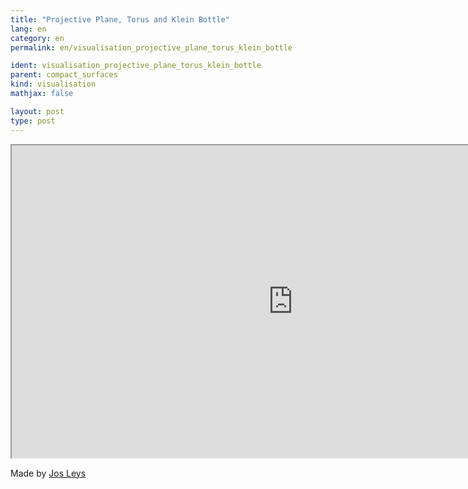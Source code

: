 ```yaml
---
title: "Projective Plane, Torus and Klein Bottle"
lang: en
category: en
permalink: en/visualisation_projective_plane_torus_klein_bottle

ident: visualisation_projective_plane_torus_klein_bottle
parent: compact_surfaces
kind: visualisation
mathjax: false

layout: post
type: post
---
```



<div class="resource vid">
<iframe width="900" height="500"
	src="https://www.youtube.com/embed/aBbDvKq4JqE?rel=0">
</iframe>
</div>

Made by <a href="http://www.josleys.com/" target="_blank">Jos Leys</a>
